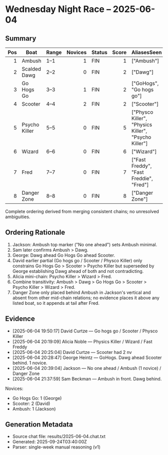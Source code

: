# Wednesday Night Race – 2025-06-04

<!-- markdownlint-disable MD013 -->

## Summary

| Pos | Boat | Range | Novices | Status | Score | AliasesSeen |
|---:|---|---|---:|---|---:|---|
| 1 | Ambush | 1–1 | 1 | FIN | 1 | ["Ambush"] |
| 2 | Scalded Dawg | 2–2 | 0 | FIN | 2 | ["Dawg"] |
| 3 | Go Hogs Go | 3–3 | 1 | FIN | 2 | ["GoHogs", "Go hogs go"] |
| 4 | Scooter | 4–4 | 2 | FIN | 2 | ["Scooter"] |
| 5 | Psycho Killer | 5–5 | 0 | FIN | 5 | ["Physco Killer", "Physics Killer", "Psycho Killer"] |
| 6 | Wizard | 6–6 | 0 | FIN | 6 | ["Wizard"] |
| 7 | Fred | 7–7 | 0 | FIN | 7 | ["Fast Freddy", "Fast Freddie", "Fred"] |
| 8 | Danger Zone | 8–8 | 0 | FIN | 8 | ["Danger Zone"] |

Complete ordering derived from merging consistent chains; no unresolved ambiguities.

## Ordering Rationale

1. Jackson: Ambush top marker ("No one ahead") sets Ambush minimal.
2. Sam later confirms Ambush > Dawg.
3. George: Dawg ahead Go Hogs Go ahead Scooter.
4. David earlier partial (Go hogs go / Scooter / Physco Killer) only constrains Go Hogs Go > Scooter > Psycho Killer but superseded by George establishing Dawg ahead of both and not contradicting.
5. Alicia mini-chain: Psycho Killer > Wizard > Fred.
6. Combine transitivity: Ambush > Dawg > Go Hogs Go > Scooter > Psycho Killer > Wizard > Fred.
7. Danger Zone only placed behind Ambush in Jackson's vertical and absent from other mid-chain relations; no evidence places it above any listed boat, so it appends at tail after Fred.

## Evidence

- [2025-06-04 19:50:17] David Curtze — Go hogs go / Scooter / Physco Killer
- [2025-06-04 20:19:09] Alicia Noble — Physics Killer / Wizard / Fast Freddy
- [2025-06-04 20:25:04] David Curtze — Scooter had 2 nv
- [2025-06-04 20:28:47] George Heintz — GoHogs. Dawg ahead Scooter behind. 1 novice.
- [2025-06-04 20:39:04] Jackson — No one ahead / Ambush (1 novice) / Danger Zone
- [2025-06-04 21:37:59] Sam Beckman — Ambush in front. Dawg behind.

Novices:

- Go Hogs Go: 1 (George)
- Scooter: 2 (David)
- Ambush: 1 (Jackson)

## Generation Metadata

- Source chat file: results/2025-06-04.chat.txt
- Generated: 2025-09-24T03:40:00Z
- Parser: single-week manual reasoning (v1)

<!-- markdownlint-enable MD013 -->

